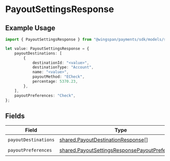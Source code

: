 # PayoutSettingsResponse

## Example Usage

```typescript
import { PayoutSettingsResponse } from "@wingspan/payments/sdk/models/shared";

let value: PayoutSettingsResponse = {
    payoutDestinations: [
        {
            destinationId: "<value>",
            destinationType: "Account",
            name: "<value>",
            payoutMethod: "ECheck",
            percentage: 5370.23,
        },
    ],
    payoutPreferences: "Check",
};
```

## Fields

| Field                                                                                                                   | Type                                                                                                                    | Required                                                                                                                | Description                                                                                                             |
| ----------------------------------------------------------------------------------------------------------------------- | ----------------------------------------------------------------------------------------------------------------------- | ----------------------------------------------------------------------------------------------------------------------- | ----------------------------------------------------------------------------------------------------------------------- |
| `payoutDestinations`                                                                                                    | [shared.PayoutDestinationResponse](../../../sdk/models/shared/payoutdestinationresponse.md)[]                           | :heavy_check_mark:                                                                                                      | N/A                                                                                                                     |
| `payoutPreferences`                                                                                                     | [shared.PayoutSettingsResponsePayoutPreferences](../../../sdk/models/shared/payoutsettingsresponsepayoutpreferences.md) | :heavy_check_mark:                                                                                                      | N/A                                                                                                                     |